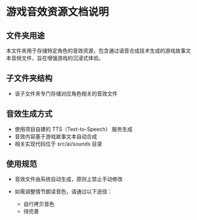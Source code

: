 # 游戏音效资源文档说明

## 文件夹用途

本文件夹用于存储特定角色的音效资源，包含通过语音合成技术生成的游戏故事文本音频文件，旨在增强游戏的沉浸式体验。

## 子文件夹结构

* 该子文件夹专门存储对应角色相关的音效文件

## 音效生成方式

* 使用项目自建的 TTS（Text-to-Speech） 服务生成
* 音效内容基于游戏故事文本自动合成
* 相关实现代码位于 src/ai/sounds 目录

## 使用规范

* 音效文件由系统自动生成，原则上禁止手动修改

* 如需调整情节朗读音色，请通过以下途径：

  * 自行拷贝音色
  * 待完善
